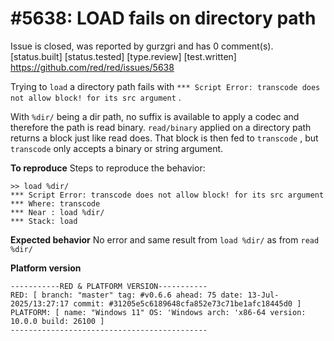 
#5638: LOAD fails on directory path
================================================================================
Issue is closed, was reported by gurzgri and has 0 comment(s).
[status.built] [status.tested] [type.review] [test.written]
<https://github.com/red/red/issues/5638>

Trying to `load` a directory path fails with `*** Script Error: transcode does not allow block! for its src argument` .

With `%dir/` being a dir path, no suffix is available to apply a codec and therefore the path is read binary. `read/binary` applied on a directory path returns a block just like read does. That block is then fed to `transcode` , but `transcode` only accepts a binary or string argument.

**To reproduce**
Steps to reproduce the behavior:

```
>> load %dir/
*** Script Error: transcode does not allow block! for its src argument
*** Where: transcode
*** Near : load %dir/
*** Stack: load
```

**Expected behavior**
No error and same result from `load %dir/` as from `read %dir/`

**Platform version**

```
-----------RED & PLATFORM VERSION----------- 
RED: [ branch: "master" tag: #v0.6.6 ahead: 75 date: 13-Jul-2025/13:27:17 commit: #31205e5c6189648cfa852e73c71be1afc18445d0 ]
PLATFORM: [ name: "Windows 11" OS: 'Windows arch: 'x86-64 version: 10.0.0 build: 26100 ]
--------------------------------------------
```


